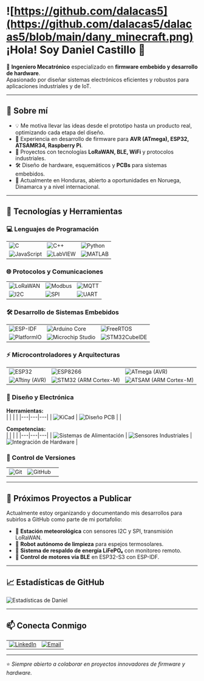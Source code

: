 # ![https://github.com/dalacas5](https://github.com/dalacas5/dalacas5/blob/main/dany_minecraft.png) ¡Hola! Soy Daniel Castillo 👋

🎯 **Ingeniero Mecatrónico** especializado en **firmware embebido y desarrollo de hardware**.  
Apasionado por diseñar sistemas electrónicos eficientes y robustos para aplicaciones industriales y de IoT.

---

## 🚀 Sobre mí
- 💡 Me motiva llevar las ideas desde el prototipo hasta un producto real, optimizando cada etapa del diseño.
- 🔧 Experiencia en desarrollo de firmware para **AVR (ATmega), ESP32, ATSAMR34, Raspberry Pi**.
- 📡 Proyectos con tecnologías **LoRaWAN, BLE, WiFi** y protocolos industriales.
- 🛠 Diseño de hardware, esquemáticos y **PCBs** para sistemas embebidos.
- 📍 Actualmente en Honduras, abierto a oportunidades en Noruega, Dinamarca y a nivel internacional.

---

## 🧰 Tecnologías y Herramientas

### 💻 Lenguajes de Programación
| | | |
|---|---|---|
| ![C](https://img.shields.io/badge/C-00599C?logo=c&logoColor=white) | ![C++](https://img.shields.io/badge/C++-00599C?logo=cplusplus&logoColor=white) | ![Python](https://img.shields.io/badge/Python-3776AB?logo=python&logoColor=white) |
| ![JavaScript](https://img.shields.io/badge/JavaScript-F7DF1E?logo=javascript&logoColor=black) | ![LabVIEW](https://img.shields.io/badge/LabVIEW-FFDB00?logo=ni&logoColor=black) | ![MATLAB](https://img.shields.io/badge/MATLAB-0076A8?logo=mathworks&logoColor=white) |

### 🌐 Protocolos y Comunicaciones
| | | |
|---|---|---|
| ![LoRaWAN](https://img.shields.io/badge/LoRaWAN-00BFFF?logo=thethingsnetwork&logoColor=white) | ![Modbus](https://img.shields.io/badge/Modbus-002868?logo=modbus&logoColor=white) | ![MQTT](https://img.shields.io/badge/MQTT-660066?logo=mqtt&logoColor=white) |
| ![I2C](https://img.shields.io/badge/I²C-003B57?logo=arduino&logoColor=white) | ![SPI](https://img.shields.io/badge/SPI-003B57?logo=arduino&logoColor=white) | ![UART](https://img.shields.io/badge/UART-003B57?logo=arduino&logoColor=white) |

### 🛠️ Desarrollo de Sistemas Embebidos
| | | |
|---|---|---|
| ![ESP-IDF](https://img.shields.io/badge/ESP--IDF-E7352C?logo=espressif&logoColor=white) | ![Arduino Core](https://img.shields.io/badge/Arduino%20Core-00979D?logo=arduino&logoColor=white) | ![FreeRTOS](https://img.shields.io/badge/FreeRTOS-6D6E71?logo=freertos&logoColor=white) |
| ![PlatformIO](https://img.shields.io/badge/PlatformIO-FF7F00?logo=platformio&logoColor=white) | ![Microchip Studio](https://img.shields.io/badge/Microchip%20Studio-EC1C24?logo=microchip&logoColor=white) | ![STM32CubeIDE](https://img.shields.io/badge/STM32CubeIDE-03234B?logo=stmicroelectronics&logoColor=white) |

### ⚡ Microcontroladores y Arquitecturas
| | | |
|---|---|---|
| ![ESP32](https://img.shields.io/badge/ESP32-E7352C?logo=espressif&logoColor=white) | ![ESP8266](https://img.shields.io/badge/ESP8266-000000?logo=espressif&logoColor=white) | ![ATmega (AVR)](https://img.shields.io/badge/ATmega%20(AVR)-000000?logo=atmel&logoColor=white) |
| ![ATtiny (AVR)](https://img.shields.io/badge/ATtiny%20(AVR)-000000?logo=atmel&logoColor=white) | ![STM32 (ARM Cortex-M)](https://img.shields.io/badge/STM32%20(ARM)-03234B?logo=stmicroelectronics&logoColor=white) | ![ATSAM (ARM Cortex-M)](https://img.shields.io/badge/ATSAM%20(ARM)-EC1C24?logo=microchip&logoColor=white) |

### 🔌 Diseño y Electrónica
**Herramientas:**  
| | | |
|---|---|---|
| ![KiCad](https://img.shields.io/badge/KiCad-314CB0?logo=kicad&logoColor=white) | ![Diseño PCB](https://img.shields.io/badge/Diseño%20PCB-00979D?logo=arduino&logoColor=white) |   |

**Competencias:**  
| | | |
|---|---|---|
| ![Sistemas de Alimentación](https://img.shields.io/badge/Sistemas%20de%20Alimentación-FFD700?logo=power&logoColor=black) | ![Sensores Industriales](https://img.shields.io/badge/Sensores%20Industriales-228B22?logo=sensor&logoColor=white) | ![Integración de Hardware](https://img.shields.io/badge/Integración%20de%20Hardware-4682B4?logo=hardware&logoColor=white) |

### 📂 Control de Versiones
| | | |
|---|---|---|
| ![Git](https://img.shields.io/badge/Git-F05032?logo=git&logoColor=white) | ![GitHub](https://img.shields.io/badge/GitHub-181717?logo=github&logoColor=white) |   |

---

## 📂 Próximos Proyectos a Publicar
Actualmente estoy organizando y documentando mis desarrollos para subirlos a GitHub como parte de mi portafolio:

- 🔹 **Estación meteorológica** con sensores I2C y SPI, transmisión LoRaWAN.
- 🔹 **Robot autónomo de limpieza** para espejos termosolares.
- 🔹 **Sistema de respaldo de energía LiFePO₄** con monitoreo remoto.
- 🔹 **Control de motores vía BLE** en ESP32-S3 con ESP-IDF.

---

## 📈 Estadísticas de GitHub
![Estadísticas de Daniel](https://github-readme-stats.vercel.app/api?username=dalacas5&show_icons=true&theme=radical)

---

## 📫 Conecta Conmigo
| | |
|---|---|
| [![LinkedIn](https://img.shields.io/badge/LinkedIn-0A66C2?logo=linkedin&logoColor=white)](https://www.linkedin.com/in/dalacas/) | [![Email](https://img.shields.io/badge/Email-D14836?logo=gmail&logoColor=white)](mailto:tuemail@dominio.com) |

---

⭐ _Siempre abierto a colaborar en proyectos innovadores de firmware y hardware._


<!--
**dalacas5/dalacas5** is a ✨ _special_ ✨ repository because its `README.md` (this file) appears on your GitHub profile.

Here are some ideas to get you started:

- 🔭 I’m currently working on ...
- 🌱 I’m currently learning ...
- 👯 I’m looking to collaborate on ...
- 🤔 I’m looking for help with ...
- 💬 Ask me about ...
- 📫 How to reach me: ...
- 😄 Pronouns: ...
- ⚡ Fun fact: ...
-->
